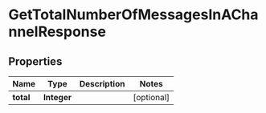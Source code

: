 

# GetTotalNumberOfMessagesInAChannelResponse


## Properties

| Name | Type | Description | Notes |
|------------ | ------------- | ------------- | -------------|
|**total** | **Integer** |  |  [optional] |



